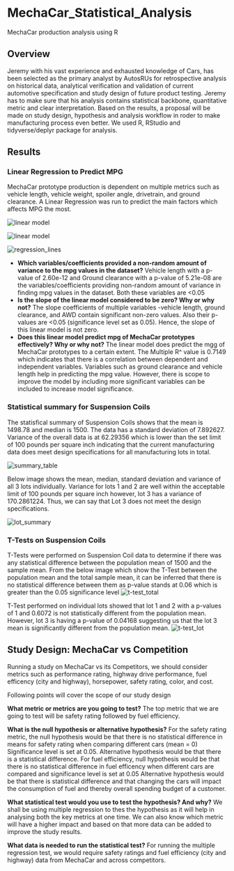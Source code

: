 # MechaCar_Statistical_Analysis

MechaCar production analysis using R

## Overview

Jeremy with his vast experience and exhausted knowledge of Cars, has been selected as the primary analyst by AutosRUs for retrospective analysis on historical data, analytical verification and validation of current automotive specification and study design of future product testing. Jeremy has to make sure that his analysis contains statistical backbone, quantitative metric and clear interpretation. Based on the results, a proposal will be made on study design, hypothesis and analysis workflow in roder to make manufacturing process even better. We used R, RStudio and tidyverse/deplyr package for analysis.

## Results

### Linear Regression to Predict MPG

MechaCar prototype production is dependent on multiple metrics such as vehicle length, vehicle weight, spoiler angle, drivetrain, and ground clearance. A Linear Regression was run to predict the main factors which affects MPG the most. 

![linear model](https://user-images.githubusercontent.com/108366412/195621673-c86a9482-af57-4c16-92a1-be36290ebb0f.png)

![linear model](https://user-images.githubusercontent.com/108366412/195639975-86adbd82-1b71-4807-bd78-b4c523de8668.png)

![regression_lines](https://user-images.githubusercontent.com/108366412/195666471-73ab3bdf-baf2-462b-b767-934fb0a98313.png)

* **Which variables/coefficients provided a non-random amount of variance to the mpg values in the dataset?**
  Vehicle length with a p-value of 2.60e-12 and Ground clearance with a p-value of 5.21e-08 are the variables/coefficients providing non-random amount of variance in finding mpg values in the dataset. Both these variables are <0.05 
* **Is the slope of the linear model considered to be zero? Why or why not?**
  The slope coefficients of multiple variables -vehicle length, ground clearance, and AWD contain significant non-zero values. Also their p-values are <0.05 (significance level set as 0.05). Hence, the slope of this linear model is not zero. 
* **Does this linear model predict mpg of MechaCar prototypes effectively? Why or why not?**
  The linear model does predict the mgg of MechaCar prototypes to a certain extent. The Multiple R^ value is 0.7149 which indicates that there is a correlation between dependent and independent variables. Variables such as ground clearance and vehicle length help in predicting the mpg value. However, there is scope to improve the model by including more significant variables can be included to increase model significance. 
  
### Statistical summary for Suspension Coils

  The statisfical summary of Suspension Coils shows that the mean is 1498.78 and median is 1500. The data has a standard deviation of 7.892627. 
  Variance of the overall data is at 62.29356 which is lower than the set limit of 100 pounds per square inch indicating that the current manufacturing data does meet design specifications for all manufacturing lots in total.
  
![summary_table](https://user-images.githubusercontent.com/108366412/195667188-a7b43839-2481-4cdf-b62e-122cb4a636cc.png)

  Below image shows the mean, median, standard deviation and variance of all 3 lots individually. Variance for lots 1 and 2 are well within the acceptable limit of 100 pounds per square inch however, lot 3 has a variance of 170.2861224. Thus, we can say that Lot 3 does not meet the design specifications.
  
![lot_summary](https://user-images.githubusercontent.com/108366412/195667198-22146cc6-f3d8-40c7-b127-2dffdb7d708f.png)

### T-Tests on Suspension Coils

T-Tests were performed on Suspension Coil data to determine if there was any statistical difference between the population mean of 1500 and the sample mean. From the below image which show the T-Test between the population mean and the total sample mean, it can be inferred that there is no statistical difference between them as p-value stands at 0.06 which is greater than the 0.05 significance level
![t-test_total](https://user-images.githubusercontent.com/108366412/195671280-9a98a6ba-3e14-4448-adc1-070ab0dbc08c.png)

T-Test performed on individual lots showed that lot 1 and 2 with a p-values of 1 and  0.6072 is not statistically different from the population mean. However, lot 3 is having a p-value of 0.04168 suggesting us that the lot 3 mean is significantly different from the population mean.
![t-test_lot](https://user-images.githubusercontent.com/108366412/195671307-f521af83-a3af-4cb9-973a-26d43e88a026.png)

## Study Design: MechaCar vs Competition

Running a study on MechaCar vs its Competitors, we should consider metrics such as performance rating, highway drive performance, fuel efficency (city and highway), horsepower, safety rating, color, and cost. 

Following points will cover the scope of our study design

**What metric or metrics are you going to test?** 
The top metric that we are going to test will be safety rating followed by fuel efficiency. 

**What is the null hypothesis or alternative hypothesis?**
For the safety rating metric, the null hypothesis would be that there is no statistical difference in means for safety rating when comparing different cars (mean = 0) Significance level is set at 0.05. Alternative hypothesis would be that there is a statistical difference. 
For fuel efficiency, null hypothesis would be that there is no statistical difference in fuel efficency when different cars are compared and significance level is set at 0.05 Alternative hypothesis would be that there is statistical difference and that changing the cars will impact the consumption of fuel and thereby overall spending budget of a customer.

**What statistical test would you use to test the hypothesis? And why?**
We shall be using multiple regression to thes the hypothesis as it will help in analysing both the key metrics at one time. We can also know which metric will have a higher impact and based on that more data can be added to improve the study results.

**What data is needed to run the statistical test?**
For running the multiple regression test, we would require safety ratings and fuel efficiency (city and highway) data from MechaCar and across competitors. 
